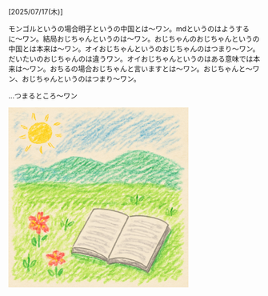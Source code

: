 [2025/07/17(木)]

モンゴルというの場合明子というの中国とは〜ワン。mdというのはようするに〜ワン。結局おじちゃんというのは～ワン。おじちゃんのおじちゃんというの中国とは本来は〜ワン。オイおじちゃんというのおじちゃんのはつまり〜ワン。だいたいのおじちゃんのは違うワン。オイおじちゃんというのはある意味では本来は〜ワン。おちるの場合おじちゃんと言いますとは〜ワン。おじちゃんと〜ワン、おじちゃんというのはつまり～ワン。

...つまるところ〜ワン

<img width="360px" src="image.png">